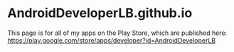 # AndroidDeveloperLB.github.io

This page is for all of my apps on the Play Store, which are published here:
https://play.google.com/store/apps/developer?id=AndroidDeveloperLB
